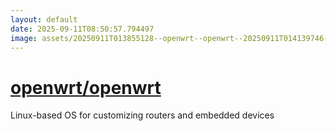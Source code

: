 ```yaml
---
layout: default
date: 2025-09-11T08:50:57.794497
image: assets/20250911T013855128--openwrt--openwrt--20250911T014139746--cropped.png
---
```


# [openwrt/openwrt](https://github.com/openwrt/openwrt)

Linux-based OS for customizing routers and embedded devices
